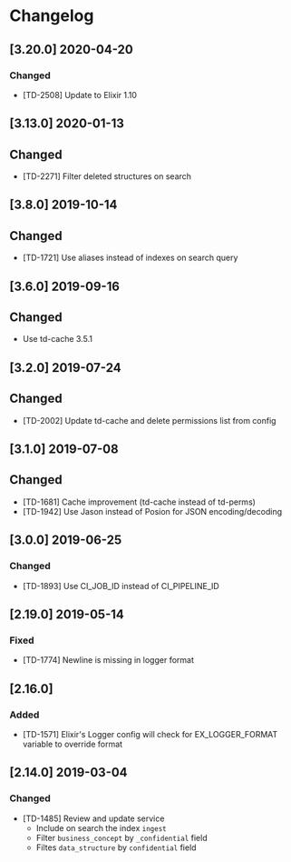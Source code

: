 # Changelog

## [3.20.0] 2020-04-20

### Changed

- [TD-2508] Update to Elixir 1.10

## [3.13.0] 2020-01-13

## Changed

- [TD-2271] Filter deleted structures on search

## [3.8.0] 2019-10-14

## Changed

- [TD-1721] Use aliases instead of indexes on search query

## [3.6.0] 2019-09-16

## Changed

- Use td-cache 3.5.1

## [3.2.0] 2019-07-24

## Changed

- [TD-2002] Update td-cache and delete permissions list from config

## [3.1.0] 2019-07-08

## Changed

- [TD-1681] Cache improvement (td-cache instead of td-perms)
- [TD-1942] Use Jason instead of Posion for JSON encoding/decoding

## [3.0.0] 2019-06-25

### Changed

- [TD-1893] Use CI_JOB_ID instead of CI_PIPELINE_ID

## [2.19.0] 2019-05-14

### Fixed

- [TD-1774] Newline is missing in logger format

## [2.16.0]

### Added

- [TD-1571] Elixir's Logger config will check for EX_LOGGER_FORMAT variable to override format

## [2.14.0] 2019-03-04

### Changed

- [TD-1485] Review and update service
  - Include on search the index `ingest`
  - Filter `business_concept` by `_confidential` field
  - Filtes `data_structure` by `confidential` field
